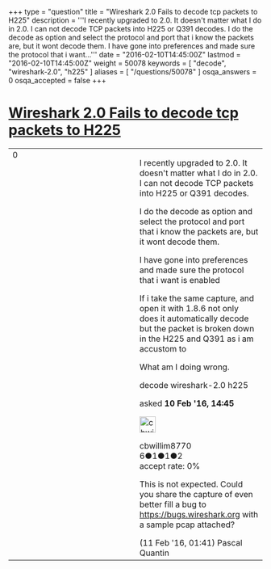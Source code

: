 +++
type = "question"
title = "Wireshark 2.0 Fails to decode tcp packets to H225"
description = '''I recently upgraded to 2.0. It doesn&#x27;t matter what I do in 2.0. I can not decode TCP packets into H225 or Q391 decodes. I do the decode as option and select the protocol and port that i know the packets are, but it wont decode them. I have gone into preferences and made sure the protocol that i want...'''
date = "2016-02-10T14:45:00Z"
lastmod = "2016-02-10T14:45:00Z"
weight = 50078
keywords = [ "decode", "wireshark-2.0", "h225" ]
aliases = [ "/questions/50078" ]
osqa_answers = 0
osqa_accepted = false
+++

<div class="headNormal">

# [Wireshark 2.0 Fails to decode tcp packets to H225](/questions/50078/wireshark-20-fails-to-decode-tcp-packets-to-h225)

</div>

<div id="main-body">

<div id="askform">

<table id="question-table" style="width:100%;"><colgroup><col style="width: 50%" /><col style="width: 50%" /></colgroup><tbody><tr class="odd"><td style="width: 30px; vertical-align: top"><div class="vote-buttons"><div id="post-50078-score" class="post-score" title="current number of votes">0</div><div id="favorite-count" class="favorite-count"></div></div></td><td><div id="item-right"><div class="question-body"><p>I recently upgraded to 2.0. It doesn't matter what I do in 2.0. I can not decode TCP packets into H225 or Q391 decodes.</p><p>I do the decode as option and select the protocol and port that i know the packets are, but it wont decode them.</p><p>I have gone into preferences and made sure the protocol that i want is enabled</p><p>If i take the same capture, and open it with 1.8.6 not only does it automatically decode but the packet is broken down in the H225 and Q391 as i am accustom to</p><p>What am I doing wrong.</p></div><div id="question-tags" class="tags-container tags">decode wireshark-2.0 h225</div><div id="question-controls" class="post-controls"></div><div class="post-update-info-container"><div class="post-update-info post-update-info-user"><p>asked <strong>10 Feb '16, 14:45</strong></p><img src="https://secure.gravatar.com/avatar/4c0f9110b9bbb57a0553feb846c43e87?s=32&amp;d=identicon&amp;r=g" class="gravatar" width="32" height="32" alt="cbwillim8770&#39;s gravatar image" /><p>cbwillim8770<br />
<span class="score" title="6 reputation points">6</span><span title="1 badges"><span class="badge1">●</span><span class="badgecount">1</span></span><span title="1 badges"><span class="silver">●</span><span class="badgecount">1</span></span><span title="2 badges"><span class="bronze">●</span><span class="badgecount">2</span></span><br />
<span class="accept_rate" title="Rate of the user&#39;s accepted answers">accept rate:</span> <span title="cbwillim8770 has no accepted answers">0%</span></p></div></div><div id="comments-container-50078" class="comments-container"><span id="50089"></span><div id="comment-50089" class="comment"><div id="post-50089-score" class="comment-score"></div><div class="comment-text"><p>This is not expected. Could you share the capture of even better fill a bug to <a href="https://bugs.wireshark.org">https://bugs.wireshark.org</a> with a sample pcap attached?</p></div><div id="comment-50089-info" class="comment-info"><span class="comment-age">(11 Feb '16, 01:41)</span> Pascal Quantin</div></div></div><div id="comment-tools-50078" class="comment-tools"></div><div class="clear"></div><div id="comment-50078-form-container" class="comment-form-container"></div><div class="clear"></div></div></td></tr></tbody></table>

</div>

</div>

